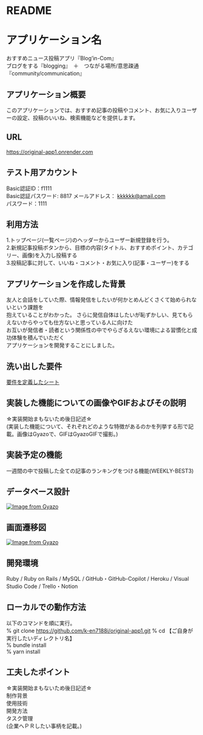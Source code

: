 # README

# アプリケーション名
  
おすすめニュース投稿アプリ『Blog’in-Com』  
ブログをする『blogging』　＋　つながる場所/意思疎通『community/communication』
  
## アプリケーション概要
  
このアプリケーションでは、おすすめ記事の投稿やコメント、お気に入りユーザーの設定、投稿のいいね、検索機能などを提供します。
  
## URL

https://original-app1.onrender.com

## テスト用アカウント
  
  
Basic認証ID：f1111  
Basic認証パスワード: 8817
メールアドレス： kkkkkk@amail.com  
パスワード：1111  
  
  
## 利用方法
  
1.トップページ(一覧ページ)のヘッダーからユーザー新規登録を行う。  
2.新規記事投稿ボタンから、目標の内容(タイトル、おすすめポイント、カテゴリー、画像)を入力し投稿する  
3.投稿記事に対して、いいね・コメント・お気に入り(記事・ユーザー)をする  
  

## アプリケーションを作成した背景  
  
友人と会話をしていた際、情報発信をしたいが何かとめんどくさくて始められないという課題を  
抱えていることがわかった。
さらに発信自体はしたいが恥ずかしい、見てもらえないからやっても仕方ないと思っている人に向けた  
お互いが発信者・読者という関係性の中でやらざるえない環境による習慣化と成功体験を積んでいただく  
アプリケーションを開発することにしました。  
  
## 洗い出した要件

[要件を定義したシート](https://docs.google.com/spreadsheets/d/1TujxyIm1oYkKDAx6mhSS8HnFYaHTmuMPfTktw3eRwpE/edit#gid=982722306)

## 実装した機能についての画像やGIFおよびその説明
  
☆実装開始まもないため後日記述☆  
(実装した機能について、それぞれどのような特徴があるのかを列挙する形で記載。画像はGyazoで、GIFはGyazoGIFで撮影。)

## 実装予定の機能

一週間の中で投稿した全ての記事のランキングをつける機能(WEEKLY-BEST3)

## データベース設計

[![Image from Gyazo](https://gyazo.com/296dafe896961aed0e6011c8c3c36c44.png)](https://gyazo.com/296dafe896961aed0e6011c8c3c36c44)

## 画面遷移図

[![Image from Gyazo](https://i.gyazo.com/124e363000809f69be808b4a42c11897.png)](https://gyazo.com/124e363000809f69be808b4a42c11897)

## 開発環境
  
Ruby / Ruby on Rails / MySQL / GitHub・GitHub-Copilot / Heroku / Visual Studio Code / Trello・Notion
  
## ローカルでの動作方法
  
以下のコマンドを順に実行。  
% git clone https://github.com/k-en7188i/original-app1.git
% cd 【ご自身が実行したいディレクトリ名】  
% bundle install  
% yarn install  

## 工夫したポイント
  
☆実装開始まもないため後日記述☆  
制作背景  
使用技術  
開発方法  
タスク管理  
(企業へＰＲしたい事柄を記載。)  
